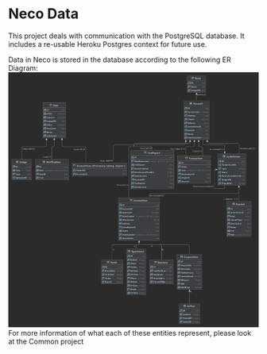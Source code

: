 # Neco Data

This project deals with communication with the PostgreSQL database. It includes a re-usable Heroku Postgres context for future use.

Data in Neco is stored in the database according to the following ER Diagram:
![The ER Diagram on Master](https://raw.githubusercontent.com/igtampe/Neco/master/Images/SQLDiagrams/NECO.png)
For more information of what each of these entities represent, please look at the Common project
